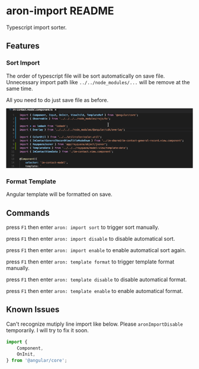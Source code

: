 # aron-import README

Typescript import sorter.

## Features

### Sort Import

The order of typescript file will be sort automatically on save file. Unnecessary import path like `../../node_modules/...` will be remove at the same time.

All you need to do just save file as before.

![demo-01](demo.01.gif)

### Format Template

Angular template will be formatted on save.

## Commands

press `F1` then enter `aron: import sort` to trigger sort manually.

press `F1` then enter `aron: import disable` to disable automatical sort.

press `F1` then enter `aron: import enable` to enable automatical sort again.

press `F1` then enter `aron: template format` to trigger template format manually.

press `F1` then enter `aron: template disable` to disable automatical format.

press `F1` then enter `aron: template enable` to enable automatical format.

## Known Issues

Can't recognize mutiply line import like below. Please `aronImportDisable` temporarily. I will try to fix it soon.

```typescript
import {
    Component,
    OnInit,
} from '@angular/core';
```
